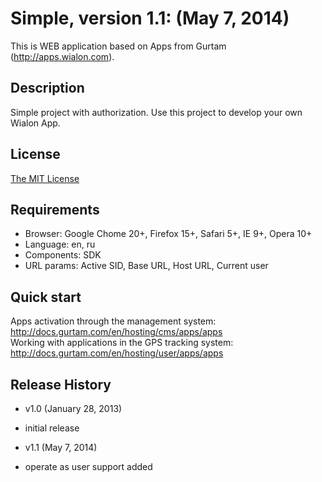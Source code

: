 # Simple, version 1.1: (May 7, 2014)
This is WEB application based on Apps from Gurtam (http://apps.wialon.com).

## Description
Simple project with authorization. Use this project to develop your own Wialon App.

## License
[The MIT License](../master/LICENSE-MIT)

## Requirements
 * Browser: Google Chome 20+, Firefox 15+, Safari 5+, IE 9+, Opera 10+
 * Language: en, ru
 * Components: SDK
 * URL params: Active SID, Base URL, Host URL, Current user

## Quick start
Apps activation through the management system: http://docs.gurtam.com/en/hosting/cms/apps/apps  
Working with applications in the GPS tracking system: http://docs.gurtam.com/en/hosting/user/apps/apps

## Release History
 * v1.0 (January 28, 2013)
- initial release
 * v1.1 (May 7, 2014)
- operate as user support added
